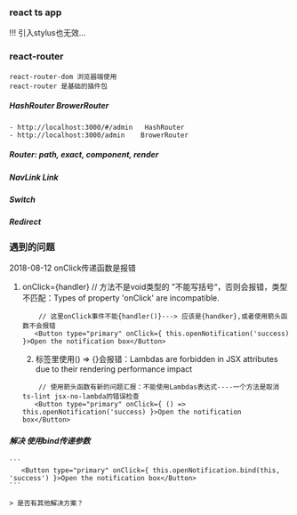 
### react ts app

!!! 引入stylus也无效...

### react-router
    react-router-dom 浏览器端使用
    react-router 是基础的插件包

##### HashRouter BrowerRouter
    - http://localhost:3000/#/admin   HashRouter
    - http://localhost:3000/admin    BrowerRouter
##### Router: path, exact, component, render

##### NavLink Link

##### Switch

##### Redirect

### 遇到的问题
2018-08-12 onClick传递函数是报错
1. onClick={handler} // 方法不是void类型的 ”不能写括号“，否则会报错，类型不匹配：Types of property 'onClick' are incompatible.
    ```
        // 这里onClick事件不能{handler()}---> 应该是{handker},或者使用箭头函数不会报错
       <Button type="primary" onClick={ this.openNotification('success) }>Open the notification box</Button>
    ```
    2. 标签里使用() => {}会报错：Lambdas are forbidden in JSX attributes due to their rendering performance impact
    ```
        // 使用箭头函数有新的问题汇报：不能使用Lambdas表达式----一个方法是取消ts-lint jsx-no-lambda的错误检查
       <Button type="primary" onClick={ () => this.openNotification('success) }>Open the notification box</Button>
    ```
##### 解决 使用bind传递参数
    ```
       <Button type="primary" onClick={ this.openNotification.bind(this, 'success') }>Open the notification box</Button>
    ```

    > 是否有其他解决方案？